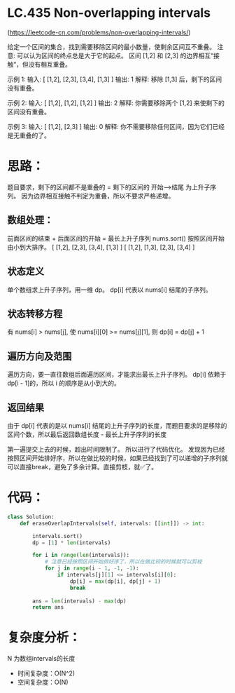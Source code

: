 LC.435 Non-overlapping intervals
====

(https://leetcode-cn.com/problems/non-overlapping-intervals/)

给定一个区间的集合，找到需要移除区间的最小数量，使剩余区间互不重叠。
注意:
可以认为区间的终点总是大于它的起点。
区间 [1,2] 和 [2,3] 的边界相互“接触”，但没有相互重叠。

示例 1:
输入: [ [1,2], [2,3], [3,4], [1,3] ]
输出: 1
解释: 移除 [1,3] 后，剩下的区间没有重叠。

示例 2:
输入: [ [1,2], [1,2], [1,2] ]
输出: 2
解释: 你需要移除两个 [1,2] 来使剩下的区间没有重叠。

示例 3:
输入: [ [1,2], [2,3] ]
输出: 0
解释: 你不需要移除任何区间，因为它们已经是无重叠的了。

思路：
====

题目要求，剩下的区间都不是重叠的 = 剩下的区间的 开始-->结尾 为上升子序列。
因为边界相互接触不判定为重叠，所以不要求严格递增。

## 数组处理：
前面区间的结束 + 后面区间的开始 = 最长上升子序列
nums.sort() 按照区间开始 由小到大排序。
[ [1,2], [2,3], [3,4], [1,3] ]
[ [1,2], [1,3], [2,3], [3,4] ]

## 状态定义
单个数组求上升子序列，用一维 dp。
dp[i] 代表以 nums[i] 结尾的子序列。

## 状态转移方程
有 nums[i] > nums[j], 使 nums[i][0] >= nums[j][1], 则 dp[i] = dp[j] + 1

## 遍历方向及范围
遍历方向，要一直往数组后面遍历区间，才能求出最长上升子序列。
dp[i] 依赖于 dp[i - 1]的，所以 i 的顺序是从小到大的。

## 返回结果
由于 dp[i] 代表的是以 nums[i] 结尾的上升子序列的长度，而题目要求的是移除的区间个数，所以最后返回数组长度 - 最长上升子序列的长度

第一遍提交上去的时候，超出时间限制了。
所以进行了代码优化。
发现因为已经按照区间开始排好序，所以在做比较的时候，如果已经找到了可以递增的子序列就可以直接break，避免了多余计算。直接剪枝，就✅了。

代码：
====

```python
class Solution:
    def eraseOverlapIntervals(self, intervals: [[int]]) -> int:

        intervals.sort()
        dp = [1] * len(intervals)

        for i in range(len(intervals)):
            # 注意已经按照区间开始排好序了，所以在做比较的时候就可以剪枝
            for j in range(i - 1, -1, -1):
                if intervals[j][1] <= intervals[i][0]:
                    dp[i] = max(dp[i], dp[j] + 1)
                    break
        
        ans = len(intervals) - max(dp)
        return ans
```

复杂度分析：
====
N 为数组intervals的长度
- 时间复杂度：O(N^2)
- 空间复杂度：O(N)